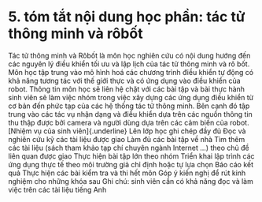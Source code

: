 # 5. tóm tắt nội dung học phần: tác tử thông minh và rôbốt
Tác tử thông minh và Rôbốt là môn học nghiên cứu có nội dung hướng đến các nguyên lý điều khiển tối ưu và lập lịch của tác tử thông minh và rô bốt. Môn học tập trung vào mô hình hoá các chương trình điều khiển tự động có khả năng tương tác với thế giới thực và có ứng dụng vào điều khiển của robot. Thông tin môn học sẽ liên hệ chặt với các bài tập và bài thực hành sinh viên sẽ làm việc nhóm trong việc xây dựng các ứng dụng điều khiển từ cơ bản đến phức tạp của các hệ thống tác tử thông minh. Bên cạnh đó tập trung vào các tác vụ nhận dạng và điều khiển dựa trên các nguồn thông tin thu thập được bởi camera và người dùng dựa trên các cảm biến của robot. [Nhiệm vụ của sinh viên]{.underline} Lên lớp học ghi chép đầy đủ Đọc và nghiên cứu kỹ các tài liệu được giao Làm đủ các bài tập về nhà Tìm thêm các tài liệu (sách tham khảo tạp chí chuyên ngành Internet ...) theo chủ đề liên quan được giao Thực hiện bài tập lớn theo nhóm Triển khai lập trình các ứng dụng thực tế theo môi trường giả chỉ định hoặc tự lựa chọn Báo cáo kết quả Thực hiện các bài kiểm tra và thi hết môn Góp ý kiến nghị để rút kinh nghiệm cho những khóa sau Ghi chú: sinh viên cần có khả năng đọc và làm việc trên các tài liệu tiếng Anh
